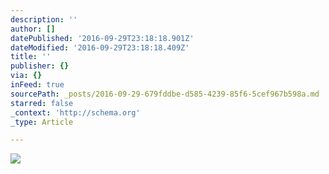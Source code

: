 ```yaml
---
description: ''
author: []
datePublished: '2016-09-29T23:18:18.901Z'
dateModified: '2016-09-29T23:18:18.409Z'
title: ''
publisher: {}
via: {}
inFeed: true
sourcePath: _posts/2016-09-29-679fddbe-d585-4239-85f6-5cef967b598a.md
starred: false
_context: 'http://schema.org'
_type: Article

---
```

![](https://the-grid-user-content.s3-us-west-2.amazonaws.com/929984a6-2d82-4750-9157-be9fd02763bd.jpg)